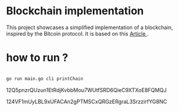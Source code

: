 # Blockchain implementation

This project showcases a simplified implementation of a blockchain, inspired by the Bitcoin protocol. It is based on this <a href="https://jeiwan.net/posts/building-blockchain-in-go-part-1/"> Article </a>.

# how to run ?

```bash

go run main.go cli printChain

```

12Q5pnzrQUzun1EtRdjKvbbMou7WUtfSRD6QieC9XTXoE8FQMQJ

124VF1mUyLBL9xUFACAn2gPTMSCxQRGzERgraL3SrzzirfYG8NC
